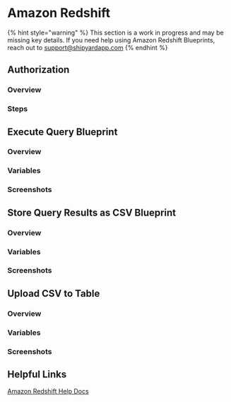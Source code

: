 # Amazon Redshift

{% hint style="warning" %}
This section is a work in progress and may be missing key details. If you need help using Amazon Redshift Blueprints, reach out to support@shipyardapp.com
{% endhint %}

## Authorization

### Overview

### Steps

## Execute Query Blueprint

### Overview

### Variables

### Screenshots

## Store Query Results as CSV Blueprint

### Overview

### Variables

### Screenshots

## Upload CSV to Table

### Overview

### Variables

### Screenshots

## Helpful Links

[Amazon Redshift Help Docs](https://docs.aws.amazon.com/redshift/)
